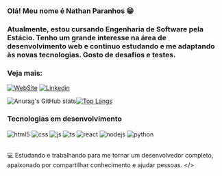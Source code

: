 ### Olá! Meu nome é Nathan Paranhos 😁

### Atualmente, estou cursando Engenharia de Software pela Estácio. Tenho um grande interesse na área de desenvolvimento web e continuo estudando e me adaptando às novas tecnologias. Gosto de desafios e testes.

### Veja mais:


[![WebSite](https://img.shields.io/badge/website-000000?style=for-the-badge&logo=About.me&logoColor=white)](https://nathan-paranhos.github.io/https/) [![Linkedin](https://img.shields.io/badge/LinkedIn-0077B5?style=for-the-badge&logo=linkedin&logoColor=white)](https://www.linkedin.com/in/nathan-paranhos-55807831a/)

![Anurag's GitHub stats](https://github-readme-stats.vercel.app/api?username=nathan-paranhos&show_icons=true&theme=dark)[![Top Langs](https://github-readme-stats.vercel.app/api/top-langs/?username=nathan-paranhos&layout=pie)](https://github.com/anuraghazra/github-readme-stats)


### Tecnologias em desenvolvimento 
<div style="display: inline_block">
  <img align="center" alt="html5" src="https://img.shields.io/badge/HTML5-E34F26?style=for-the-badge&logo=html5&logoColor=white" />
  <img align="center" alt="css" src="https://img.shields.io/badge/CSS3-1572B6?style=for-the-badge&logo=css3&logoColor=white" />
  <img align="center" alt="js" src="https://img.shields.io/badge/JavaScript-F7DF1E?style=for-the-badge&logo=javascript&logoColor=black" />
  <img align="center" alt="ts" src="https://img.shields.io/badge/TypeScript-007ACC?style=for-the-badge&logo=typescript&logoColor=white" />
  <img align="center" alt="react" src="https://img.shields.io/badge/React-20232A?style=for-the-badge&logo=react&logoColor=61DAFB" />
  <img align="center" alt="nodejs" src="https://img.shields.io/badge/Node.js-43853D?style=for-the-badge&logo=node.js&logoColor=white" />
  <img align="center" alt="python" src="https://img.shields.io/badge/Python-14354C?style=for-the-badge&logo=python&logoColor=white" />
</div><br/>

💻 Estudando e trabalhando para me tornar um desenvolvedor completo, apaixonado por compartilhar conhecimento e ajudar pessoas. </>
